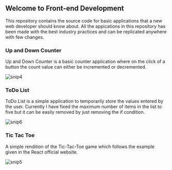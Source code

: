 
## Welcome to Front-end Development

This repository contains the source code for basic applications that a new web developer should know about.
All the appications in this repository has been made with the best industry practices and can be replicated anywhere with few changes.

### Up and Down Counter

Up and Down Counter is a basic counter application where on the click of a button the count value can either be incremented or decremented.

![snip4](https://user-images.githubusercontent.com/37789394/88791978-36b15380-d1b8-11ea-8c6f-a3afed933ea9.jpg)

### ToDo List

ToDo List is a simple application to temporarily store the values entered by the user. Currently I have fixed the maximum number of items in the list to five but it can be easily removed by just removing the if condition.

![snip6](https://user-images.githubusercontent.com/37789394/88791986-387b1700-d1b8-11ea-81e3-8c652aecf97e.jpg)

### Tic Tac Toe

A simple rendition of the Tic-Tac-Toe game which follows the example given in the React official website.

![snip5](https://user-images.githubusercontent.com/37789394/88791989-3913ad80-d1b8-11ea-8230-94029229878b.jpg)

